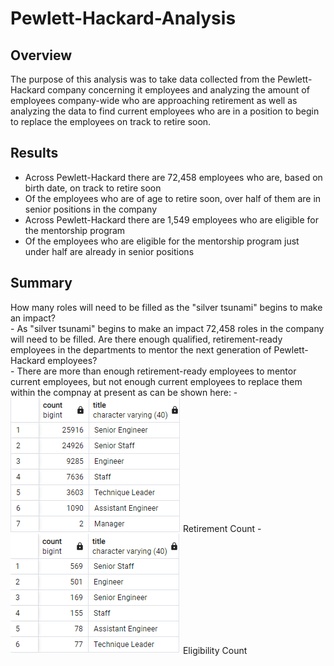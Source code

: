 # Pewlett-Hackard-Analysis

## Overview
The purpose of this analysis was to take data collected from the Pewlett-Hackard company concerning it employees and analyzing the amount of employees company-wide who are approaching retirement as well as analyzing the data to find current employees who are in a position to begin to replace the employees on track to retire soon.

## Results
- Across Pewlett-Hackard there are 72,458 employees who are, based on birth date, on track to retire soon
- Of the employees who are of age to retire soon, over half of them are in senior positions in the company
- Across Pewlett-Hackard there are 1,549 employees who are eligible for the mentorship program
- Of the employees who are eligible for the mentorship program just under half are already in senior positions

## Summary
How many roles will need to be filled as the "silver tsunami" begins to make an impact?<br/>
    - As "silver tsunami" begins to make an impact 72,458 roles in the company will need to be filled.
Are there enough qualified, retirement-ready employees in the departments to mentor the next generation of Pewlett-Hackard employees?<br/> 
    - There are more than enough retirement-ready employees to mentor current employees, but not enough current employees to replace them within the compnay at present as can be shown here:
        - ![This is an image](https://github.com/smwhng/Pewlett-Hackard-Analysis/blob/main/retirement_counts.PNG)
        Retirement Count
        - ![This is an image](https://github.com/smwhng/Pewlett-Hackard-Analysis/blob/main/mentorship_eligible_counts.PNG)
        Eligibility Count
